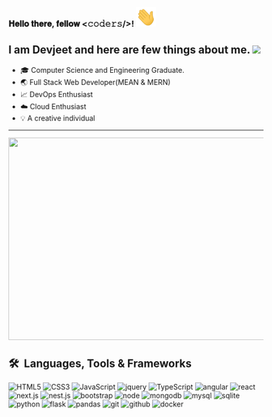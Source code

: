 ### 𝐇𝐞𝐥𝐥𝐨 𝐭𝐡𝐞𝐫𝐞, 𝐟𝐞𝐥𝐥𝐨𝐰 <𝚌𝚘𝚍𝚎𝚛𝚜/>! <img src="https://github.com/ABSphreak/ABSphreak/blob/master/gifs/Hi.gif" width="40px">


## I am Devjeet and here are few things about me. <img src="https://media.giphy.com/media/WUlplcMpOCEmTGBtBW/giphy.gif" width="30">

- 🎓 Computer Science and Engineering Graduate.
- 🌏 Full Stack Web Developer(MEAN & MERN)
- 📈 DevOps Enthusiast
- ☁️ Cloud Enthusiast
- 💡 A creative individual

---

<p align="center"><img src="https://media.giphy.com/media/dWesBcTLavkZuG35MI/giphy.gif" width="850" height="400"  /></p>


## 🛠 &nbsp;Languages, Tools & Frameworks

![HTML5](https://img.shields.io/badge/html%205-white?style=for-the-badge&logo=html5&logoColor=white&labelColor=orange)
![CSS3](https://img.shields.io/badge/css%203-white?style=for-the-badge&logo=css3&logoColor=white&labelColor=skyblue)
![JavaScript](https://img.shields.io/badge/-JavaScript-white?style=for-the-badge&logo=javascript&logoColor=white&labelColor=yellow)
![jquery](https://img.shields.io/badge/-jquery-white?style=for-the-badge&logo=jquery&logoColor=white&labelColor=blue)
![TypeScript](https://img.shields.io/badge/-TypeScript-white?style=for-the-badge&logo=typescript&logoColor=white&labelColor=blue)
![angular](https://img.shields.io/badge/-angular-white?style=for-the-badge&logo=angular&logoColor=white&labelColor=red)
![react](https://img.shields.io/badge/-react-white?style=for-the-badge&logo=react&logoColor=white&labelColor=blue)
![next.js](https://img.shields.io/badge/-nextjs-white?style=for-the-badge&logo=next.js&logoColor=white&labelColor=black)
![nest.js](https://img.shields.io/badge/-nestjs-white?style=for-the-badge&logo=nestjs&logoColor=white&labelColor=red)
![bootstrap](https://img.shields.io/badge/-bootstrap-white?style=for-the-badge&logo=bootstrap&logoColor=white&labelColor=8E2DE2)
![node](https://img.shields.io/badge/-node-white?style=for-the-badge&logo=node.js&logoColor=white&labelColor=green)
![mongodb](https://img.shields.io/badge/-mongodb-white?style=for-the-badge&logo=mongodb&logoColor=white&labelColor=darkgreen)
![mysql](https://img.shields.io/badge/-mysql-white?style=for-the-badge&logo=mysql&logoColor=white&labelColor=blue)
![sqlite](https://img.shields.io/badge/-sqlite-white?style=for-the-badge&logo=sqlite&logoColor=white&labelColor=lightblue)
![python](https://img.shields.io/badge/-python-white?style=for-the-badge&logo=python&logoColor=white&labelColor=yellow)
![flask](https://img.shields.io/badge/-flask-white?style=for-the-badge&logo=flask&logoColor=white&labelColor=696969)
![pandas](https://img.shields.io/badge/-pandas-white?style=for-the-badge&logo=pandas&logoColor=white&labelColor=551A8B)
![git](https://img.shields.io/badge/-git-white?style=for-the-badge&logo=git&logoColor=white&labelColor=orange)
![github](https://img.shields.io/badge/-github-white?style=for-the-badge&logo=github&logoColor=white&labelColor=black)
![docker](https://img.shields.io/badge/-docker-white?style=for-the-badge&logo=docker&logoColor=white&labelColor=blue)

